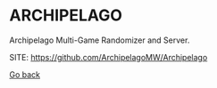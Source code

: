 # ARCHIPELAGO
 
 Archipelago Multi-Game Randomizer and Server.
 
 SITE: https://github.com/ArchipelagoMW/Archipelago

 [Go back](https://portable-linux-apps.github.io/apps.html)
